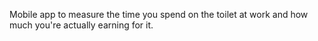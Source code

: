 <!--
name: 'payed2poop'
tools: ['MEAN', 'Cordova']
completeness: 0
-->

Mobile app to measure the time you spend on the toilet at work and how much you're actually earning for it.